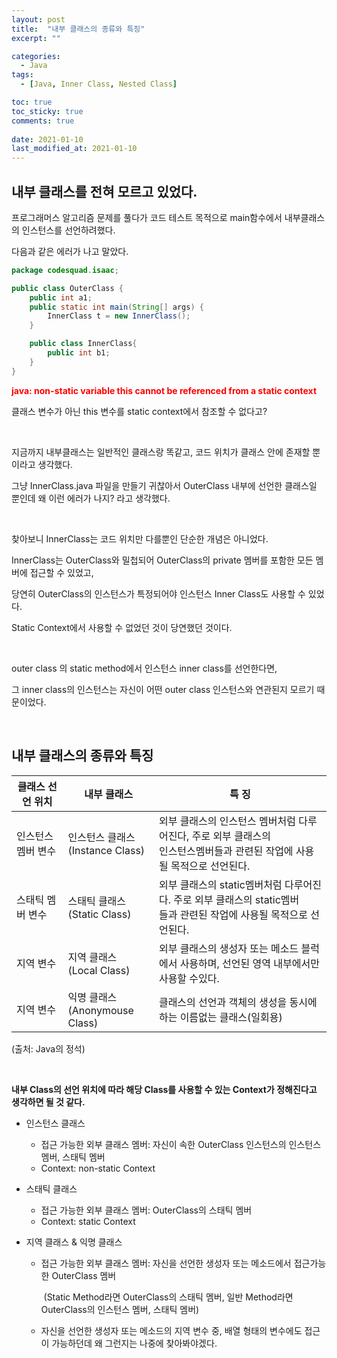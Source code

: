 ```yaml
---
layout: post
title:  "내부 클래스의 종류와 특징"
excerpt: ""

categories:
  - Java
tags:
  - [Java, Inner Class, Nested Class]

toc: true
toc_sticky: true
comments: true
 
date: 2021-01-10
last_modified_at: 2021-01-10
---
```

## 내부 클래스를 전혀 모르고 있었다.

프로그래머스 알고리즘 문제를 풀다가 코드 테스트 목적으로 main함수에서 내부클래스의 인스턴스를 선언하려했다.

다음과 같은 에러가 나고 말았다.

```java
package codesquad.isaac;

public class OuterClass {
    public int a1;
    public static int main(String[] args) {
        InnerClass t = new InnerClass();
    }

    public class InnerClass{
        public int b1;
    }
}
```

<span style="color:red">**java: non-static variable this cannot be referenced from a static context**</span>

클래스 변수가 아닌 this 변수를 static context에서 참조할 수 없다고?

<br>

지금까지 내부클래스는 일반적인 클래스랑 똑같고, 코드 위치가 클래스 안에 존재할 뿐이라고 생각했다.

그냥 InnerClass.java 파일을 만들기 귀찮아서 OuterClass 내부에 선언한 클래스일 뿐인데 왜 이런 에러가 나지? 라고 생각했다.

<br>

찾아보니 InnerClass는 코드 위치만 다를뿐인 단순한 개념은 아니었다.

InnerClass는 OuterClass와 밀첩되어 OuterClass의 private 멤버를 포함한 모든 멤버에 접근할 수 있었고,

당연히 OuterClass의 인스턴스가 특정되어야 인스턴스 Inner Class도 사용할 수 있었다.

Static Context에서 사용할 수 없었던 것이 당연했던 것이다. 

<br>

outer class 의 static method에서 인스턴스 inner class를 선언한다면,

그 inner class의 인스턴스는 자신이 어떤 outer class 인스턴스와 연관된지 모르기 때문이었다.

<br>

## 내부 클래스의 종류와 특징

| 클래스 선언 위치   | 내부 클래스                           | 특 징                                                        |
| ------------------ | ------------------------------------- | ------------------------------------------------------------ |
| 인스턴스 멤버 변수 | 인스턴스 클래스<br />(Instance Class) | 외부 클래스의 인스턴스 멤버처럼 다루어진다, 주로 외부 클래스의 <br />인스턴스멤버들과 관련된 작업에 사용될 목적으로 선언된다. |
| 스태틱 멤버 변수   | 스태틱 클래스<br />(Static Class)     | 외부 클래스의 static멤버처럼 다루어진다. 주로 외부 클래스의 static멤버<br />들과 관련된 작업에 사용될 목적으로 선언된다. |
| 지역 변수          | 지역 클래스<br />(Local Class)        | 외부 클래스의 생성자 또는 메소드 블럭에서 사용하며, 선언된 영역 내부에서만<br />사용할 수있다. |
| 지역 변수          | 익명 클래스<br />(Anonymouse Class)   | 클래스의 선언과 객체의 생성을 동시에 하는 이름없는 클래스(일회용) |

(출처: Java의 정석)

<br>

**내부 Class의 선언 위치에 따라 해당 Class를 사용할 수 있는 Context가 정해진다고 생각하면 될 것 같다.**

- 인스턴스 클래스
  - 접근 가능한 외부 클래스 멤버: 자신이 속한 OuterClass 인스턴스의 인스턴스 멤버, 스태틱 멤버
  - Context: non-static Context

- 스태틱 클래스

  - 접근 가능한 외부 클래스 멤버: OuterClass의 스태틱 멤버
  - Context: static Context

- 지역 클래스 & 익명 클래스

  - 접근 가능한 외부 클래스 멤버: 자신을 선언한 생성자 또는 메소드에서 접근가능한 OuterClass 멤버 

    ​				(Static Method라면 OuterClass의 스태틱 멤버, 일반 Method라면 OuterClass의 인스턴스 멤버, 스태틱 멤버)
  
  - 자신을 선언한 생성자 또는 메소드의 지역 변수 중, 배열 형태의 변수에도 접근이 가능하던데 왜 그런지는 나중에 찾아봐야겠다.